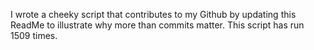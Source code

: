 I wrote a cheeky script that contributes to my Github by updating this ReadMe to illustrate why more than commits matter. This script has run 1509 times.